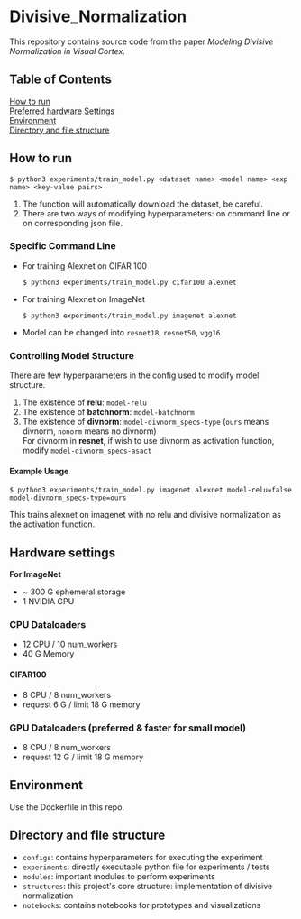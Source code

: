 # Divisive_Normalization

This repository contains source code from the paper *Modeling Divisive Normalization in Visual Cortex*.

## Table of Contents
[How to run](#how-to-run)   
[Preferred hardware Settings](#hardware-settings)  
[Environment](#environment)  
[Directory and file structure](#directory-and-file-structure)

## How to run
```shell
$ python3 experiments/train_model.py <dataset name> <model name> <exp name> <key-value pairs>
```

1. The function will automatically download the dataset, be careful.
2. There are two ways of modifying hyperparameters: on command line or on corresponding json file.

### Specific Command Line
- For training Alexnet on CIFAR 100
  ```shell
  $ python3 experiments/train_model.py cifar100 alexnet
  ```
- For training Alexnet on ImageNet
  ```shell
  $ python3 experiments/train_model.py imagenet alexnet
  ```
- Model can be changed into `resnet18`, `resnet50`, `vgg16`

### Controlling Model Structure
There are few hyperparameters in the config used to modify model structure.
1. The existence of **relu**: `model-relu`
2. The existence of **batchnorm**: `model-batchnorm`
3. The existence of **divnorm**: `model-divnorm_specs-type` (`ours` means divnorm, `nonorm` means no divnorm)  
   For divnorm in **resnet**, if wish to use divnorm as activation function, modify `model-divnorm_specs-asact`
#### Example Usage
```shell
$ python3 experiments/train_model.py imagenet alexnet model-relu=false model-divnorm_specs-type=ours
```
This trains alexnet on imagenet with no relu and divisive normalization as the activation function.

## Hardware settings
**For ImageNet**
- ~ 300 G ephemeral storage
- 1 NVIDIA GPU
### CPU Dataloaders
- 12 CPU / 10 num_workers
- 40 G Memory
#### CIFAR100
- 8 CPU / 8 num_workers
- request 6 G / limit 18 G memory
### GPU Dataloaders (preferred & faster for small model)
- 8 CPU / 8 num_workers
- request 12 G / limit 18 G memory


## Environment
Use the Dockerfile in this repo.


## Directory and file structure
- `configs`: contains hyperparameters for executing the experiment
- `experiments`: directly executable python file for experiments / tests
- `modules`: important modules to perform experiments
- `structures`: this project's core structure: implementation of divisive normalization 
- `notebooks`: contains notebooks for prototypes and visualizations 
